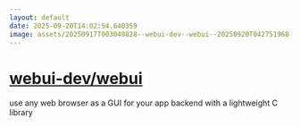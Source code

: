 ```yaml
---
layout: default
date: 2025-09-20T14:02:54.640359
image: assets/20250917T003040828--webui-dev--webui--20250920T042751968--cropped.png
---
```


# [webui-dev/webui](https://github.com/webui-dev/webui)

use any web browser as a GUI for your app backend with a lightweight C library
